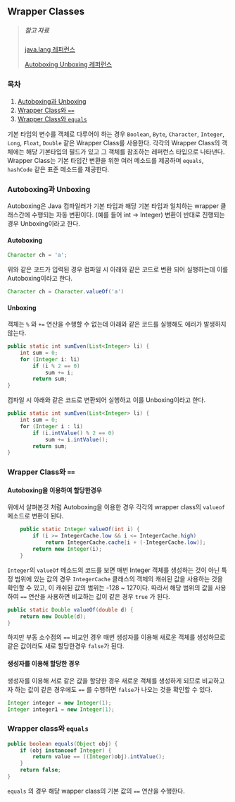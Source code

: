 ## Wrapper Classes

> ##### 참고 자료
>
> [java.lang 레퍼런스](https://docs.oracle.com/en/java/javase/11/docs/api/java.base/java/lang/package-summary.html)
>
> [Autoboxing Unboxing 레퍼런스](https://docs.oracle.com/javase/tutorial/java/data/autoboxing.html)

### 목차

1. [Autoboxing과 Unboxing](#autoboxing과-unboxing)
2. [Wrapper Class와 `==`](#wrapper-class와-==)
3. [Wrapper Class와 `equals`](#wrapper-class와-equals)

기본 타입의 변수를 객체로 다루어야 하는 경우 `Boolean`, `Byte`, `Character`, `Integer`, `Long`, `Float`, `Double` 같은 Wrapper Class를 사용한다. 각각의 Wrapper Class의 객체에는 해당 기본타입의 필드가 있고 그 객체를 참조하는 레퍼런스 타입으로 나타낸다. Wrapper Class는 기본 타입간 변환을 위한 여러 메소드를 제공하며  `equals`, `hashCode` 같은 표준 메소드를 제공한다.

### Autoboxing과 Unboxing

Autoboxing은 Java 컴파일러가 기본 타입과 해당 기본 타입과 일치하는 wrapper 클래스간에 수행되는 자동 변환이다. (예를 들어 int -> Integer)  변환이 반대로 진행되는 경우 Unboxing이라고 한다.

#### Autoboxing

```java
Character ch = 'a';
```

위와 같은 코드가 입력된 경우 컴파일 시 아래와 같은 코드로 변환 되어 실행하는데 이를 Autoboxing이라고 한다.

```java
Character ch = Character.valueOf('a')
```

#### Unboxing

객체는 `%` 와 `+=` 연산을 수행할 수 없는데 아래와 같은 코드를 실행해도 에러가 발생하지 않는다.

```java
public static int sumEven(List<Integer> li) {
    int sum = 0;
    for (Integer i: li)
        if (i % 2 == 0)
            sum += i;
        return sum;
}
```

컴파일 시 아래와 같은 코드로 변환되어 실행하고 이를 Unboxing이라고 한다.

```java
public static int sumEven(List<Integer> li) {
    int sum = 0;
    for (Integer i : li)
        if (i.intValue() % 2 == 0)
            sum += i.intValue();
        return sum;
}
```

### Wrapper Class와 `==`

####  Autoboxing을 이용하여 할당한경우

위에서 살펴본것 처럼 Autoboxing을 이용한 경우 각각의 wrapper class의 `valueof` 메소드로 변환이 된다.

```java
    public static Integer valueOf(int i) {
        if (i >= IntegerCache.low && i <= IntegerCache.high)
            return IntegerCache.cache[i + (-IntegerCache.low)];
        return new Integer(i);
    }
```

 `Integer`의 `valueOf` 메소드의 코드를 보면 매번  Integer 객체를 생성하는 것이 아닌 특정 범위에 있는 값의 경우 `IntegerCache` 클래스의 객체의 캐쉬된 값을 사용하는 것을 확인할 수 있고, 이 캐쉬된 값의 범위는 -128 ~ 127이다. 따라서 해당 범위의 값을 사용하여 `==` 연산을 사용하면 비교하는 값이 같은 경우 `true` 가 된다.

```java
public static Double valueOf(double d) {
    return new Double(d);
}
```

하지만 부동 소수점의 `==` 비교인 경우 매번 생성자를 이용해 새로운 객체를 생성하므로 같은 값이라도 새로 할당한경우 `false`가 된다.

#### 생성자를 이용해 할당한 경우

생성자를 이용해 서로 같은 값을 할당한 경우 새로운 객체를 생성하게 되므로 비교하고자 하는 값이 같은 경우에도 `==` 를 수행하면 `false`가 나오는 것을 확인할 수 있다.

```java
Integer integer = new Integer(1);
Integer integer1 = new Integer(1);
```

### Wrapper class와 `equals`

```java
public boolean equals(Object obj) {
    if (obj instanceof Integer) {
        return value == ((Integer)obj).intValue();
    }
    return false;
}
```

`equals` 의 경우 해당 wapper class의 기본 값의 `==`  연산을 수행한다.

